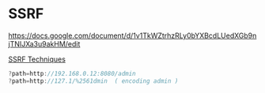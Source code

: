 # SSRF

https://docs.google.com/document/d/1v1TkWZtrhzRLy0bYXBcdLUedXGb9njTNIJXa3u9akHM/edit

[SSRF Techniques](https://xmind.app/m/eJm7bd/#)

```jsx
?path=http://192.168.0.12:8080/admin
?path=http://127.1/%2561dmin  ( encoding admin )
```